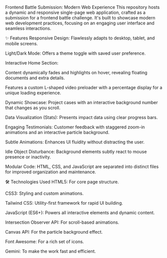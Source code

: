 Frontend Battle Submission: Modern Web Experience
This repository hosts a dynamic and responsive single-page web application, crafted as a submission for a frontend battle challenge. It's built to showcase modern web development practices, focusing on an engaging user interface and seamless interactions.

✨ Features
Responsive Design: Flawlessly adapts to desktop, tablet, and mobile screens.

Light/Dark Mode: Offers a theme toggle with saved user preference.

Interactive Home Section:

Content dynamically fades and highlights on hover, revealing floating documents and extra details.

Features a custom L-shaped video preloader with a percentage display for a unique loading experience.

Dynamic Showcase: Project cases with an interactive background number that changes as you scroll.

Data Visualization (Stats): Presents impact data using clear progress bars.

Engaging Testimonials: Customer feedback with staggered zoom-in animations and an interactive particle background.

Subtle Animations: Enhances UI fluidity without distracting the user.

Idle Object Disturbance: Background elements subtly react to mouse presence or inactivity.

Modular Code: HTML, CSS, and JavaScript are separated into distinct files for improved organization and maintenance.

🛠️ Technologies Used
HTML5: For core page structure.

CSS3: Styling and custom animations.

Tailwind CSS: Utility-first framework for rapid UI building.

JavaScript (ES6+): Powers all interactive elements and dynamic content.

Intersection Observer API: For scroll-based animations.

Canvas API: For the particle background effect.

Font Awesome: For a rich set of icons.

Gemini: To make the work fast and efficient.
